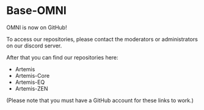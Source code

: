 # Base-OMNI

OMNI is now on GitHub!

To access our repositories, please contact the moderators or administrators on our discord server.

After that you can find our repositories here:

* Artemis
* Artemis-Core
* Artemis-EQ
* Artemis-ZEN

(Please note that you must have a GitHub account for these links to work.)

